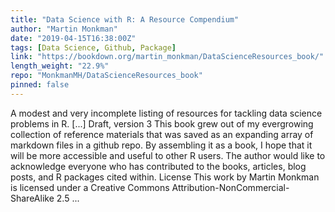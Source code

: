 ```yaml
---
title: "Data Science with R: A Resource Compendium"
author: "Martin Monkman"
date: "2019-04-15T16:38:00Z"
tags: [Data Science, Github, Package]
link: "https://bookdown.org/martin_monkman/DataScienceResources_book/"
length_weight: "22.9%"
repo: "MonkmanMH/DataScienceResources_book"
pinned: false
---
```


A modest and very incomplete listing of resources for tackling data science problems in R. [...] Draft, version 3 This book grew out of my evergrowing collection of reference materials that was saved as an expanding array of markdown files in a github repo. By assembling it as a book, I hope that it will be more accessible and useful to other R users. The author would like to acknowledge everyone who has contributed to the books, articles, blog posts, and R packages cited within. License This work by Martin Monkman is licensed under a Creative Commons Attribution-NonCommercial-ShareAlike 2.5 ...
